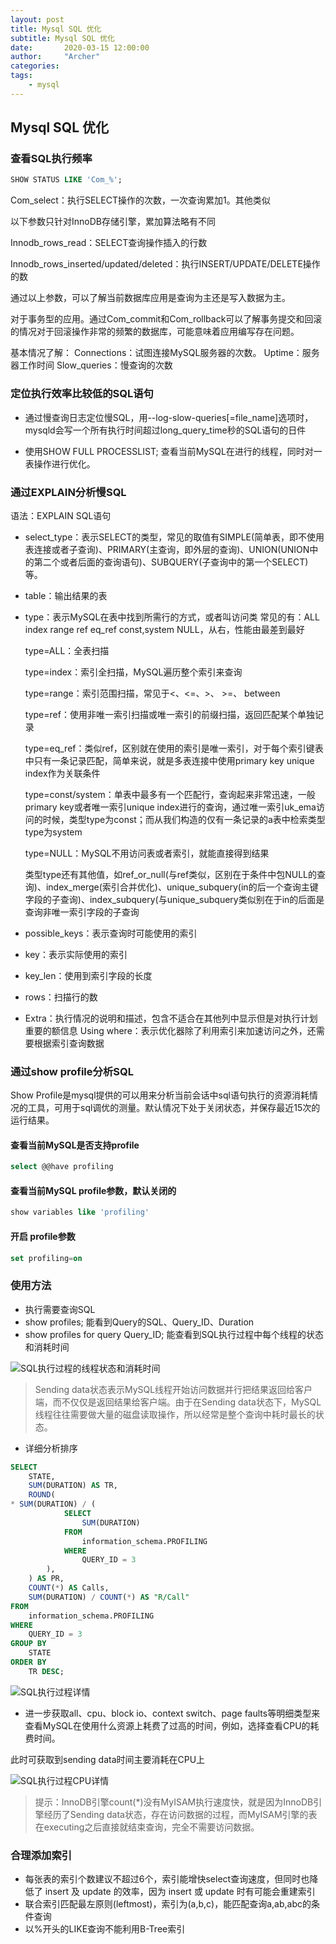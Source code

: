 ```yaml
---
layout: post
title: Mysql SQL 优化
subtitle: Mysql SQL 优化
date:       2020-03-15 12:00:00
author:     "Archer"
categories: 
tags:
    - mysql
---
```


## Mysql SQL 优化

### 查看SQL执行频率

```sql
SHOW STATUS LIKE 'Com_%';
```

Com_select：执行SELECT操作的次数，一次查询累加1。其他类似

以下参数只针对InnoDB存储引擎，累加算法略有不同

Innodb_rows_read：SELECT查询操作插入的行数

Innodb_rows_inserted/updated/deleted：执行INSERT/UPDATE/DELETE操作的数

通过以上参数，可以了解当前数据库应用是查询为主还是写入数据为主。

对于事务型的应用。通过Com_commit和Com_rollback可以了解事务提交和回滚的情况对于回滚操作非常的频繁的数据库，可能意味着应用编写存在问题。

基本情况了解：
Connections：试图连接MySQL服务器的次数。
Uptime：服务器工作时间
Slow_queries：慢查询的次数

### 定位执行效率比较低的SQL语句

- 通过慢查询日志定位慢SQL，用--log-slow-queries[=file_name]选项时，mysqld会写一个所有执行时间超过long_query_time秒的SQL语句的日件

- 使用SHOW FULL PROCESSLIST; 查看当前MySQL在进行的线程，同时对一表操作进行优化。

### 通过EXPLAIN分析慢SQL

语法：EXPLAIN SQL语句

- select_type：表示SELECT的类型，常见的取值有SIMPLE(简单表，即不使用表连接或者子查询)、PRIMARY(主查询，即外层的查询)、UNION(UNION中的第二个或者后面的查询语句)、SUBQUERY(子查询中的第一个SELECT)等。

- table：输出结果的表
- type：表示MySQL在表中找到所需行的方式，或者叫访问类
  常见的有：ALL index range ref eq_ref const,system NULL，从右，性能由最差到最好

  type=ALL：全表扫描

  type=index：索引全扫描，MySQL遍历整个索引来查询

  type=range：索引范围扫描，常见于<、<=、>、 >=、 between

  type=ref：使用非唯一索引扫描或唯一索引的前缀扫描，返回匹配某个单独记录

  type=eq_ref：类似ref，区别就在使用的索引是唯一索引，对于每个索引键表中只有一条记录匹配，简单来说，就是多表连接中使用primary key unique index作为关联条件

  type=const/system：单表中最多有一个匹配行，查询起来非常迅速，一般primary key或者唯一索引unique index进行的查询，通过唯一索引uk_ema访问的时候，类型type为const；而从我们构造的仅有一条记录的a表中检索类型type为system
  
  type=NULL：MySQL不用访问表或者索引，就能直接得到结果

  类型type还有其他值，如ref_or_null(与ref类似，区别在于条件中包NULL的查询)、index_merge(索引合并优化)、unique_subquery(in的后一个查询主键字段的子查询)、index_subquery(与unique_subquery类似别在于in的后面是查询非唯一索引字段的子查询
- possible_keys：表示查询时可能使用的索引
- key：表示实际使用的索引
- key_len：使用到索引字段的长度
- rows：扫描行的数
- Extra：执行情况的说明和描述，包含不适合在其他列中显示但是对执行计划重要的额信息
  Using where：表示优化器除了利用索引来加速访问之外，还需要根据索引查询数据

### 通过show profile分析SQL

Show Profile是mysql提供的可以用来分析当前会话中sql语句执行的资源消耗情况的工具，可用于sql调优的测量。默认情况下处于关闭状态，并保存最近15次的运行结果。

#### 查看当前MySQL是否支持profile

```sql
select @@have profiling
```

#### 查看当前MySQL profile参数，默认关闭的

```sql
show variables like 'profiling'
```

#### 开启 profile参数

```sql
set profiling=on
```

### 使用方法

- 执行需要查询SQL
- show profiles; 能看到Query的SQL、Query_ID、Duration
- show profiles for query Query_ID; 能查看到SQL执行过程中每个线程的状态和消耗时间

![SQL执行过程的线程状态和消耗时间](https://github.com/tangheng1995/tangheng1995.github.io/blob/master/img/in-post/post-js-version/2020-03-15-show-profile-query.png?raw=true)

> Sending data状态表示MySQL线程开始访问数据并行把结果返回给客户端，而不仅仅是返回结果给客户端。由于在Sending data状态下，MySQL线程往往需要做大量的磁盘读取操作，所以经常是整个查询中耗时最长的状态。

- 详细分析排序

```sql
SELECT
    STATE,
    SUM(DURATION) AS TR,
    ROUND(
* SUM(DURATION) / (
            SELECT
                SUM(DURATION)
            FROM
                information_schema.PROFILING
            WHERE
                QUERY_ID = 3
        ),
    ) AS PR,
    COUNT(*) AS Calls,
    SUM(DURATION) / COUNT(*) AS "R/Call"
FROM
    information_schema.PROFILING
WHERE
    QUERY_ID = 3
GROUP BY
    STATE
ORDER BY
    TR DESC;
```

![SQL执行过程详情](https://github.com/tangheng1995/tangheng1995.github.io/blob/master/img/in-post/post-js-version/2020-03-15-show-profile-query-detail.png?raw=true)

- 进一步获取all、cpu、block io、context switch、page faults等明细类型来查看MySQL在使用什么资源上耗费了过高的时间，例如，选择查看CPU的耗费时间。

此时可获取到sending data时间主要消耗在CPU上

![SQL执行过程CPU详情](https://github.com/tangheng1995/tangheng1995.github.io/blob/master/img/in-post/post-js-version/2020-03-15-show-profile-query-cpu.png?raw=true)

> 提示：InnoDB引擎count(*)没有MyISAM执行速度快，就是因为InnoDB引擎经历了Sending data状态，存在访问数据的过程，而MyISAM引擎的表在executing之后直接就结束查询，完全不需要访问数据。

### 合理添加索引

- 每张表的索引个数建议不超过6个，索引能增快select查询速度，但同时也降低了 insert 及 update 的效率，因为 insert 或 update 时有可能会重建索引
- 联合索引匹配最左原则(leftmost)，索引为(a,b,c)，能匹配查询a,ab,abc的条件查询
- 以%开头的LIKE查询不能利用B-Tree索引
